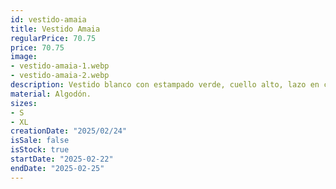 ```yaml
---
id: vestido-amaia
title: Vestido Amaia 
regularPrice: 70.75
price: 70.75
image: 
- vestido-amaia-1.webp
- vestido-amaia-2.webp
description: Vestido blanco con estampado verde, cuello alto, lazo en cintura.
material: Algodón.
sizes: 
- S
- XL
creationDate: "2025/02/24"
isSale: false
isStock: true
startDate: "2025-02-22"
endDate: "2025-02-25"
---
```

